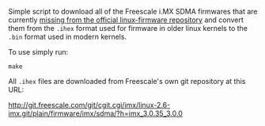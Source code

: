 
Simple script to download all of the Freescale i.MX SDMA firmwares that are currently [missing from the official linux-firmware repository](https://git.kernel.org/pub/scm/linux/kernel/git/firmware/linux-firmware.git/tree/imx/sdma) and convert them from the `.ihex` format used for firmware in older linux kernels to the `.bin` format used in modern kernels.

To use simply run:

```
make
```

All `.ihex` files are downloaded from Freescale's own git repository at this URL:

http://git.freescale.com/git/cgit.cgi/imx/linux-2.6-imx.git/plain/firmware/imx/sdma/?h=imx_3.0.35_3.0.0